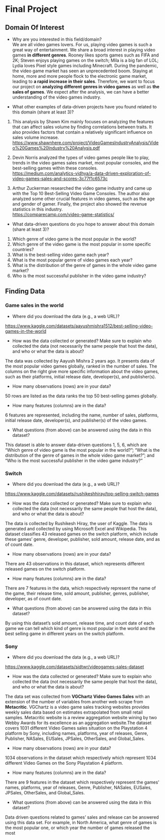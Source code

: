 
# Final Project 

## Domain Of Interest

- Why are you interested in this field/domain?      
We are all video games lovers. For us, playing video games is such a great way of entertainment. We share a broad interest in playing video games **in different genres**. Rooney likes sports games such as FIFA and 2K; Steven enjoys playing games on the switch; Mila is a big fan of LOL; Lydia loves Pixel style games including Minecraft. During the pandemic, the video game market has seen an unprecedented boom. Staying at home, more and more people flock to the electronic game market, leading to **a rapid increase in their sales**. Therefore, we want to focus our project on **analyzing different genres in video games** as well as **the sales of games**. We expect after the analysis, we can have a better understanding of the video games industry. 

- What other examples of data-driven projects have you found related to this domain (share at least 3)?   

1) This analysis by Shawn Kim mainly focuses on analyzing the features that can affect sales volume by finding correlations between traits. It also provides factors that contain a relatively significant influence on sales volume increase.   
https://www.shawnhere.com/project/VideoGamesIndustryAnalysis/Video%20Games%20Industry%20Analysis.pdf   

2) Devin Norris analyzed the types of video games people like to play, trends in the video games sales market, most popular consoles, and the best-selling games within these consoles.    
https://medium.com/analytics-vidhya/a-data-driven-exploration-of-video-games-sales-and-scores-3c77f1c6573c   

3) Arthur Zuckerman researched the video game industry and came up with the Top 10 Best-Selling Video Game Consoles. The author also analyzed some other crucial features in video games, such as the age and gender of gamer. Finally, the project also showed the revenue statistics in this industry.   
https://comparecamp.com/video-game-statistics/   

 
- What data-driven questions do you hope to answer about this domain (share at least 3)?   
1) Which genre of video game is the most popular in the world?
2) Which genre of the video game is the most popular in some specific countries?
3) What is the best-selling video game each year?
4) What is the most popular genre of video games each year?
5) What is the distribution of the genre of games in the whole video game market?
6) Who is the most successful publisher in the video game industry?

## Finding Data
### Game sales in the world 

- Where did you download the data (e.g., a web URL)?

https://www.kaggle.com/datasets/aayushmishra1512/best-selling-video-games-in-the-world

- How was the data collected or generated? Make sure to explain who collected the data (not necessarily the same people that host the data), and who or what the data is about?

The data was collected by Aayush Mishra 2 years ago. It presents data of the most popular video games globally, ranked in the number of sales. The columns on the right give more specific information about the video games, such as their platforms, initial release date, developer(s), and publisher(s).

- How many observations (rows) are in your data?

50 rows are listed as the data ranks the top 50 best-selling games globally. 

- How many features (columns) are in the data?

6 features are represented, including the name, number of sales, platforms, initial release date, developer(s), and publisher(s) of the video games.

- What questions (from above) can be answered using the data in this dataset?

This dataset is able to answer data-driven questions 1, 5, 6, which are “Which genre of video game is the most popular in the world?”; “What is the distribution of the genre of games in the whole video game market?”; and “Who is the most successful publisher in the video game industry?”



### Switch

- Where did you download the data (e.g., a web URL)?

https://www.kaggle.com/datasets/rushikeshhiray/top-selling-switch-games

- How was the data collected or generated? Make sure to explain who collected the data (not necessarily the same people that host the data), and who or what the data is about?

The data is collected by Rushikesh Hiray, the user of Kaggle. The data is generated and collected by using Microsoft Excel and Wikipedia. This dataset classifies 43 released games on the switch platform, which include these games’ genre, developer, publisher, sold amount, release date, and as of count date.

- How many observations (rows) are in your data?

There are 43 observations in this dataset, which represents different released games on the switch platform.

- How many features (columns) are in the data?

There are 7 features in the data, which respectively represent the name of the game, their release time, sold amount, publisher, genres, publisher, developer, as of count date.

- What questions (from above) can be answered using the data in this dataset?

By using this dataset’s sold amount, release time, and count date of each game we can tell which kind of genre is most popular in the world and the best selling game in different years on the switch platform. 

### Sony

- Where did you download the data (e.g., a web URL)?

https://www.kaggle.com/datasets/sidtwr/videogames-sales-dataset

- How was the data collected or generated? Make sure to explain who collected the data (not necessarily the same people that host the data), and who or what the data is about?

The data set was collected from **VGChartz Video Games Sales** with an extension of the number of variables from another web scrape from **Metacritic**. VGChartz is a video game sales tracking websites provides weekly sales data based on estimates extrapolated from small retail samples. Metacritic website is a review aggregation website wining by two Webby Awards for its excellence as an aggregation website.The dataset covers 1031 different Video Games sales situation on the Playstation 4 platform by Sony, including names, platforms, year of releases, Genre, Publisher, NASales, EUSales, JPSales, OtherSales, and Global_Sales.

- How many observations (rows) are in your data?

1034 observations in the dataset which respectively which represent 1034 different Video Games on the Sony Playstation 4 platform.

- How many features (columns) are in the data?

There are 9 features in the dataset which respectively represent the games' names, platforms, year of releases, Genre, Publisher, NASales, EUSales, JPSales, OtherSales, and Global_Sales.

- What questions (from above) can be answered using the data in this dataset?

Data driven questions related to games’ sales and release can be answered using this data set. For example, in North America, what genre of games is the most popular one, or which year the number of games released the most
